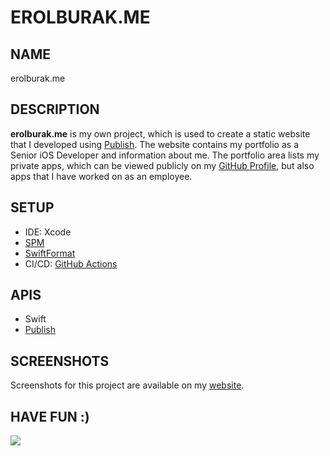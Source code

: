 # EROLBURAK.ME

## NAME
erolburak.me

## DESCRIPTION
**erolburak.me** is my own project, which is used to create a static website that I developed using [Publish](https://github.com/JohnSundell/Publish). The website contains my portfolio as a Senior iOS Developer and information about me. The portfolio area lists my private apps, which can be viewed publicly on my [GitHub Profile](https://github.com/erolburak), but also apps that I have worked on as an employee.

## SETUP
- IDE: Xcode
- [SPM](https://github.com/swiftlang/swift-package-manager)
- [SwiftFormat](https://github.com/nicklockwood/SwiftFormat)
- CI/CD: [GitHub Actions](https://docs.github.com/en/actions)

## APIS
- Swift
- [Publish](https://github.com/JohnSundell/Publish)

## SCREENSHOTS
Screenshots for this project are available on my [website](https://erolburak.me/en/portfolio).

## HAVE FUN :)
<img src="https://media3.giphy.com/media/v1.Y2lkPTc5MGI3NjExdDI3emQxaHl0bm5uZmNsaXRtNzNjcDRvN2s3OXV4NmFxMnR3d2didyZlcD12MV9pbnRlcm5hbF9naWZfYnlfaWQmY3Q9Zw/Ws6T5PN7wHv3cY8xy8/giphy.gif"/>
